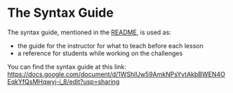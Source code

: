 # The Syntax Guide

The syntax guide, mentioned in the [README](README.md), is used as:

- the guide for the instructor for what to teach before each lesson
- a reference for students while working on the challenges

You can find the syntax guide at this link:
https://docs.google.com/document/d/1WShlUw59AmkNPsYvtAkbBWEN4OEqkYfQsMHqwyj-i_8/edit?usp=sharing
